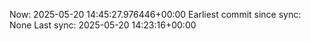 Now: 2025-05-20 14:45:27.976446+00:00 Earliest commit since sync: None Last sync: 2025-05-20 14:23:16+00:00
